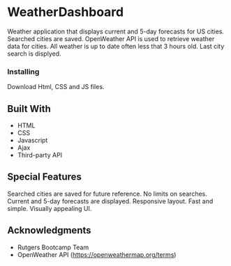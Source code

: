 # WeatherDashboard

Weather application that displays current and 5-day forecasts for US cities. Searched cities are saved. OpenWeather API is used to retrieve weather data for cities. All weather is up to date often less that 3 hours old. Last city search is displyed.

 
### Installing

Download Html, CSS and JS files.

## Built With

* HTML
* CSS
* Javascript
* Ajax
* Third-party API

 
## Special Features
Searched cities are saved for future reference. No limits on searches. Current and 5-day forecasts are displayed. Responsive layout. Fast and simple. Visually appealing  UI.



## Acknowledgments

* Rutgers Bootcamp Team
* OpenWeather API (https://openweathermap.org/terms)




